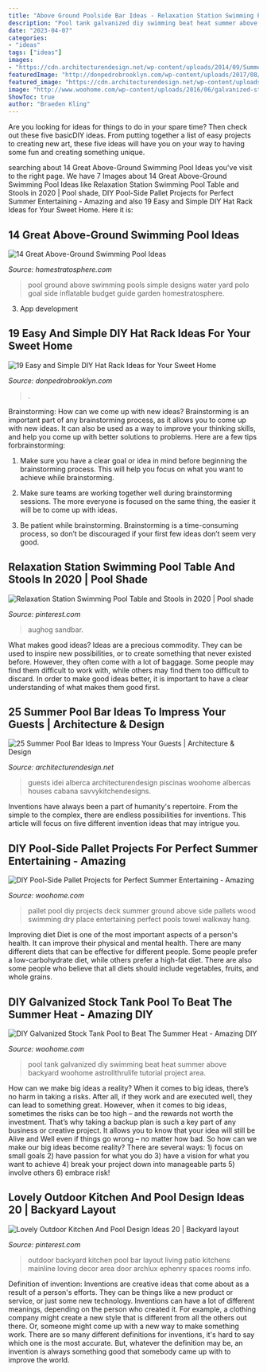 ```yaml
---
title: "Above Ground Poolside Bar Ideas - Relaxation Station Swimming Pool Table And Stools In 2020"
description: "Pool tank galvanized diy swimming beat heat summer above backyard woohome astrollthrulife tutorial project area"
date: "2023-04-07"
categories:
- "ideas"
tags: ["ideas"]
images:
- "https://cdn.architecturendesign.net/wp-content/uploads/2014/09/Summer-Pool-Bar-Ideas-8.jpg"
featuredImage: "http://donpedrobrooklyn.com/wp-content/uploads/2017/08/DIY-hat-rack-and-storage-ideas-DIY-hat-rack_5.jpg"
featured_image: "https://cdn.architecturendesign.net/wp-content/uploads/2014/09/Summer-Pool-Bar-Ideas-8.jpg"
image: "http://www.woohome.com/wp-content/uploads/2016/06/galvanized-stock-tank-pool-ideas-woohome-7.jpg"
ShowToc: true
author: "Braeden Kling"
---
```



Are you looking for ideas for things to do in your spare time? Then check out these five basicDIY ideas. From putting together a list of easy projects to creating new art, these five ideas will have you on your way to having some fun and creating something unique.

	

		
searching about 14 Great Above-Ground Swimming Pool Ideas you've visit to the right page. We have 7 Images about 14 Great Above-Ground Swimming Pool Ideas like Relaxation Station Swimming Pool Table and Stools in 2020 | Pool shade, DIY Pool-Side Pallet Projects for Perfect Summer Entertaining - Amazing and also 19 Easy and Simple DIY Hat Rack Ideas for Your Sweet Home. Here it is:
		
    
## 14 Great Above-Ground Swimming Pool Ideas

<img loading=lazy src="https://s3.amazonaws.com/homestratosphere/wp-content/uploads/2015/12/21143122/3-above-ground-pools.jpg" onerror="this.onerror=null;this.src='https://tse3.mm.bing.net/th?id=OIP.wajVn-7JDQhfk7UH9RcHeAHaE7&amp;pid=15.1';" alt="14 Great Above-Ground Swimming Pool Ideas">

_Source: homestratosphere.com_

>pool ground above swimming pools simple designs water yard polo goal side inflatable budget guide garden homestratosphere. 

	

3. App development 

    
## 19 Easy And Simple DIY Hat Rack Ideas For Your Sweet Home

<img loading=lazy src="http://donpedrobrooklyn.com/wp-content/uploads/2017/08/DIY-hat-rack-and-storage-ideas-DIY-hat-rack_5.jpg" onerror="this.onerror=null;this.src='https://tse2.mm.bing.net/th?id=OIP.j9oQd-81eliaKOEwtHWw9QHaHa&amp;pid=15.1';" alt="19 Easy and Simple DIY Hat Rack Ideas for Your Sweet Home">

_Source: donpedrobrooklyn.com_

>. 

	

Brainstorming: How can we come up with new ideas?
Brainstorming is an important part of any brainstorming process, as it allows you to come up with new ideas. It can also be used as a way to improve your thinking skills, and help you come up with better solutions to problems. Here are a few tips forbrainstorming:
1. Make sure you have a clear goal or idea in mind before beginning the brainstorming process. This will help you focus on what you want to achieve while brainstorming.

2. Make sure teams are working together well during brainstorming sessions. The more everyone is focused on the same thing, the easier it will be to come up with ideas.

3. Be patient while brainstorming. Brainstorming is a time-consuming process, so don’t be discouraged if your first few ideas don’t seem very good.

    
## Relaxation Station Swimming Pool Table And Stools In 2020 | Pool Shade

<img loading=lazy src="https://i.pinimg.com/736x/89/ab/d5/89abd521043900640dfb81d2a073910f--aqua-party-pool-bar.jpg" onerror="this.onerror=null;this.src='https://tse1.mm.bing.net/th?id=OIP.QrSnfdCiQfM6ofF7eqKNswHaLH&amp;pid=15.1';" alt="Relaxation Station Swimming Pool Table and Stools in 2020 | Pool shade">

_Source: pinterest.com_

>aughog sandbar. 

	

What makes good ideas?
Ideas are a precious commodity. They can be used to inspire new possibilities, or to create something that never existed before. However, they often come with a lot of baggage. Some people may find them difficult to work with, while others may find them too difficult to discard. In order to make good ideas better, it is important to have a clear understanding of what makes them good first.

    
## 25 Summer Pool Bar Ideas To Impress Your Guests | Architecture &amp; Design

<img loading=lazy src="https://cdn.architecturendesign.net/wp-content/uploads/2014/09/Summer-Pool-Bar-Ideas-8.jpg" onerror="this.onerror=null;this.src='https://tse4.mm.bing.net/th?id=OIP.zQ8417LVYN1mBkaWMgjeLgHaFi&amp;pid=15.1';" alt="25 Summer Pool Bar Ideas to Impress Your Guests | Architecture &amp; Design">

_Source: architecturendesign.net_

>guests idei alberca architecturendesign piscinas woohome albercas houses cabana savvykitchendesigns. 

	

Inventions have always been a part of humanity's repertoire. From the simple to the complex, there are endless possibilities for inventions. This article will focus on five different invention ideas that may intrigue you.

    
## DIY Pool-Side Pallet Projects For Perfect Summer Entertaining - Amazing

<img loading=lazy src="https://www.woohome.com/wp-content/uploads/2020/05/diy-poolside-pallet-projects-4-1.jpg" onerror="this.onerror=null;this.src='https://tse4.mm.bing.net/th?id=OIP.xX2kKQeSC8chslHL_M9IGQHaSt&amp;pid=15.1';" alt="DIY Pool-Side Pallet Projects for Perfect Summer Entertaining - Amazing">

_Source: woohome.com_

>pallet pool diy projects deck summer ground above side pallets wood swimming dry place entertaining perfect pools towel walkway hang. 

	

Improving diet
Diet is one of the most important aspects of a person's health. It can improve their physical and mental health. There are many different diets that can be effective for different people. Some people prefer a low-carbohydrate diet, while others prefer a high-fat diet. There are also some people who believe that all diets should include vegetables, fruits, and whole grains.

    
## DIY Galvanized Stock Tank Pool To Beat The Summer Heat - Amazing DIY

<img loading=lazy src="http://www.woohome.com/wp-content/uploads/2016/06/galvanized-stock-tank-pool-ideas-woohome-7.jpg" onerror="this.onerror=null;this.src='https://tse4.mm.bing.net/th?id=OIP.i5SJENTOFY9YfnsmV_SiSwHaLH&amp;pid=15.1';" alt="DIY Galvanized Stock Tank Pool to Beat The Summer Heat - Amazing DIY">

_Source: woohome.com_

>pool tank galvanized diy swimming beat heat summer above backyard woohome astrollthrulife tutorial project area. 

	

How can we make big ideas a reality?
When it comes to big ideas, there’s no harm in taking a risks. After all, if they work and are executed well, they can lead to something great. However, when it comes to big ideas, sometimes the risks can be too high – and the rewards not worth the investment. That’s why taking a backup plan is such a key part of any business or creative project. It allows you to know that your idea will still be Alive and Well even if things go wrong – no matter how bad. So how can we make our big ideas become reality?
There are several ways: 1) focus on small goals 2) have passion for what you do 3) have a vision for what you want to achieve 4) break your project down into manageable parts 5) involve others 6) embrace risk!

    
## Lovely Outdoor Kitchen And Pool Design Ideas 20 | Backyard Layout

<img loading=lazy src="https://i.pinimg.com/736x/d0/06/9f/d0069f06a4714d018a8c8441d522a8d9.jpg" onerror="this.onerror=null;this.src='https://tse4.mm.bing.net/th?id=OIP.AVwpMCGUQQ41GqHE6nkWOwHaFa&amp;pid=15.1';" alt="Lovely Outdoor Kitchen And Pool Design Ideas 20 | Backyard layout">

_Source: pinterest.com_

>outdoor backyard kitchen pool bar layout living patio kitchens mainline loving decor area door archlux ephenry spaces rooms info. 

	

Definition of invention:
Inventions are creative ideas that come about as a result of a person's efforts. They can be things like a new product or service, or just some new technology. Inventions can have a lot of different meanings, depending on the person who created it. For example, a clothing company might create a new style that is different from all the others out there. Or, someone might come up with a new way to make something work. There are so many different definitions for inventions, it's hard to say which one is the most accurate. But, whatever the definition may be, an invention is always something good that somebody came up with to improve the world.

